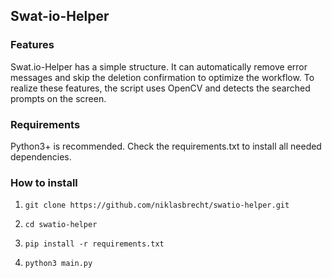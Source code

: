 

## Swat-io-Helper ##



### Features ###
Swat.io-Helper has a simple structure. It can automatically remove error messages and skip the deletion confirmation to optimize the workflow. To realize these features, the script uses OpenCV and detects the searched prompts on the screen.
  
### Requirements ###
Python3+ is recommended. Check the requirements.txt to install all needed dependencies.

### How to install ###

1. `git clone https://github.com/niklasbrecht/swatio-helper.git`

2. `cd swatio-helper`

3. `pip install -r requirements.txt`

4. `python3 main.py`




